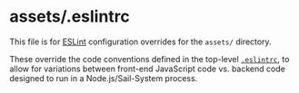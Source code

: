 # assets/.eslintrc

This file is for [ESLint](https://eslint.org/) configuration overrides for  the `assets/` directory.

These override the code conventions defined in the top-level [`.eslintrc`](https://Sail-Systemjs.com/documentation/anatomy/.eslintrc), to allow for variations between front-end JavaScript code vs. backend code designed to run in a Node.js/Sail-System process.

<docmeta name="displayName" value=".eslintrc">
